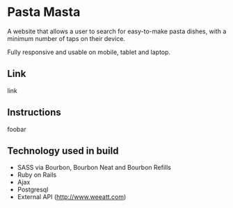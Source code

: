 # Pasta Masta

A website that allows a user to search for easy-to-make pasta dishes, with a minimum number of taps on their device.

Fully responsive and usable on mobile, tablet and laptop.


## Link

link


## Instructions

foobar


## Technology used in build

- SASS via Bourbon, Bourbon Neat and Bourbon Refills
- Ruby on Rails
- Ajax
- Postgresql
- External API (http://www.weeatt.com)

